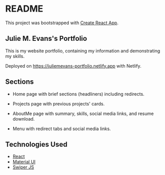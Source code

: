 # README
This project was bootstrapped with [Create React App](https://github.com/facebook/create-react-app).

## Julie M. Evans's Portfolio
This is my website portfolio, containing my information and demonstrating my skills.

Deployed on https://juliemevans-portfolio.netlify.app with Netlify.

## Sections
* Home page with brief sections (headliners) including redirects.

* Projects page with previous projects' cards.

* AboutMe page with summary, skills, social media links, and resume download.

* Menu with redirect tabs and social media links.

## Technologies Used
* [React](https://reactjs.org)
* [Material UI](https://mui.com)
* [Swiper JS](https://swiperjs.com)
